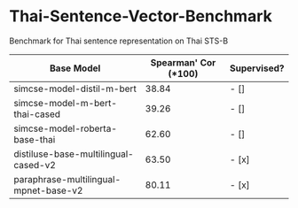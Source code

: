 # Thai-Sentence-Vector-Benchmark
Benchmark for Thai sentence representation on Thai STS-B

| Base Model  | Spearman' Cor (*100) | Supervised? |
| ------------- | ------------- | ------------- |
| simcse-model-distil-m-bert  | 38.84  | - []
| simcse-model-m-bert-thai-cased  | 39.26  | - []
| simcse-model-roberta-base-thai  | 62.60  | - []
| distiluse-base-multilingual-cased-v2  | 63.50  | - [x]
| paraphrase-multilingual-mpnet-base-v2  | 80.11  | - [x]
